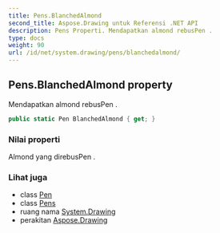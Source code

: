 ```yaml
---
title: Pens.BlanchedAlmond
second_title: Aspose.Drawing untuk Referensi .NET API
description: Pens Properti. Mendapatkan almond rebusPen .
type: docs
weight: 90
url: /id/net/system.drawing/pens/blanchedalmond/
---
```

## Pens.BlanchedAlmond property

Mendapatkan almond rebusPen .

```csharp
public static Pen BlanchedAlmond { get; }
```

### Nilai properti

Almond yang direbusPen .

### Lihat juga

* class [Pen](../../pen/)
* class [Pens](../)
* ruang nama [System.Drawing](../../pens/)
* perakitan [Aspose.Drawing](../../../)


